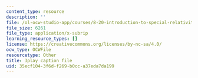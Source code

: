 ```yaml
---
content_type: resource
description: ''
file: /ol-ocw-studio-app/courses/8-20-introduction-to-special-relativity-january-iap-2021/35ecf1043f6df269b0cca37eda7da199_Sa1DMeTf8U8.srt
file_size: 6261
file_type: application/x-subrip
learning_resource_types: []
license: https://creativecommons.org/licenses/by-nc-sa/4.0/
ocw_type: OCWFile
resourcetype: Other
title: 3play caption file
uid: 35ecf104-3f6d-f269-b0cc-a37eda7da199
---
```


